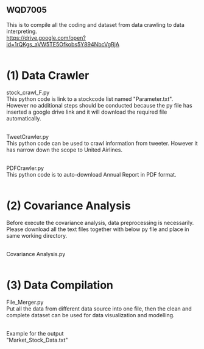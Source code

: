 ## WQD7005
This is to compile all the coding and dataset from data crawling to data interpreting. <br/>
https://drive.google.com/open?id=1rQKgs_aVW5TE5Ofkobs5Y894NbcVgRjA<br/><br/>

# (1) Data Crawler 

stock_crawl_F.py<br/>
This python code is link to a stockcode list named "Parameter.txt". <br/>
However no additional steps should be conducted because the py file has inserted a google drive link and it will download the required file automatically.<br/><br/>

TweetCrawler.py<br/>
This python code can be used to crawl information from tweeter. However it has narrow down the scope to United Airlines.<br/><br/>

PDFCrawler.py<br/>
This python code is to auto-download Annual Report in PDF format.<br/><br/>

# (2) Covariance Analysis

Before execute the covariance analysis, data preprocessing is necessarily. Please download all the text files together with below py file and place in same working directory.<br/><br/>

Covariance Analysis.py<br/><br/>

# (3) Data Compilation

File_Merger.py<br/>
Put all the data from different data source into one file, then the clean and complete dataset can be used for data visualization and modelling.<br/><br/>

Example for the output<br/>
"Market_Stock_Data.txt"

